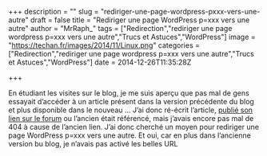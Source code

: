 +++
description = ""
slug = "rediriger-une-page-wordpress-pxxx-vers-une-autre"
draft = false
title = "Rediriger une page WordPress p=xxx vers une autre"
author = "MrRaph_"
tags = ["Redirection","rediriger une page wordpress p=xxx vers une autre","Trucs et Astuces","WordPress"]
image = "https://techan.fr/images/2014/11/Linux.png"
categories = ["Redirection","rediriger une page wordpress p=xxx vers une autre","Trucs et Astuces","WordPress"]
date = 2014-12-26T11:35:28Z

+++


En étudiant les visites sur le blog, je me suis aperçu que pas mal de gens essayait d’accéder à un article présent dans la version précédente du blog et plus disponible dans le nouveau … J’ai donc ré-écrit l’article, [publié son lien sur le forum](http://forum.ubuntu-fr.org/viewtopic.php?id=655241&p=4) ou l’ancien était référencé, mais j’avais encore pas mal de 404 à cause de l’ancien lien. J’ai donc cherché un moyen pour rediriger une page WordPress p=xxx vers une autre. Et oui, car en plus dans l’ancienne version bu blog, je n’avais pas activé les belles URL 